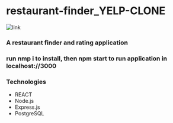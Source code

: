 # restaurant-finder_YELP-CLONE

![link](https://scontent-dfw5-1.xx.fbcdn.net/v/t39.30808-6/228001747_947244812778991_4381956387637795039_n.png?_nc_cat=109&ccb=1-5&_nc_sid=973b4a&_nc_ohc=7b4XY8w_DD0AX835MG2&_nc_ht=scontent-dfw5-1.xx&oh=00_AT-XjCB5kRc2exOMNwtRh8ZSacDH_fr1WQEAkM5Zhf7LAw&oe=625D4225)

### A restaurant finder and rating application
### run **nmp i** to install, then **npm start** to run application in **localhost://3000**
### Technologies
* REACT
* Node.js
* Express.js
* PostgreSQL
